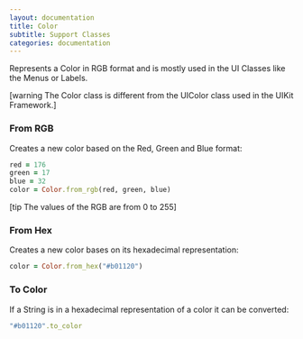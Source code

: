 ```yaml
---
layout: documentation
title: Color
subtitle: Support Classes
categories: documentation
---
```


Represents a Color in RGB format and is mostly used in the UI Classes like the Menus or Labels.

[warning The Color class is different from the UIColor class used in the UIKit Framework.]

### From RGB
Creates a new color based on the Red, Green and Blue format:

```ruby
red = 176
green = 17
blue = 32
color = Color.from_rgb(red, green, blue)
```

[tip The values of the RGB are from 0 to 255]

### From Hex
Creates a new color bases on its hexadecimal representation:

```ruby
color = Color.from_hex("#b01120")
```

### To Color
If a String is in a hexadecimal representation of a color it can be converted:

```ruby
"#b01120".to_color
```